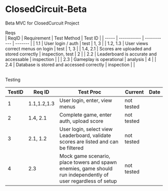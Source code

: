 # ClosedCircuit-Beta
Beta MVC for ClosedCurcuit Project

Reqs<br>
| ReqID | Requirement | Test Method | Test ID |
| ----- | ----------- | ----------- | ------- |
| 1.1 | User login / auth | test | 1, 3 |
| 1.2, 1.3 | User views correct menus on login | test | 1, 3 |
| 1.4, 2.1 | Scores are uploaded and stored correctly | inspection, test | 2 |
| 2.2 | Leaderboard is accurate and accessable | inspection | |
| 2.3 | Gameplay is operational | analysis | 4 |
| 2.4 | Database is stored and accessed correctly | inspection |  |

<br>
Testing

| TestID | Req ID | Test Proc | Current | Date |
| ------ | ------ | --------- | ------- | ---- |
| 1      |  1.1,1.2,1.3 | User login, enter, view menus | not tested |  |
| 2      | 1.4, 2.1 | Complete game, enter auth, upload score | not tested | |
| 3      | 2.1, 1.2 | User login, select view Leaderboard, validate scores are listed and can be filtered | not tested | |
| 4      | 2.3 | Mock game scenario, place towers and spawn enemies, game should run independently of user regardless of setup | not tested | |
